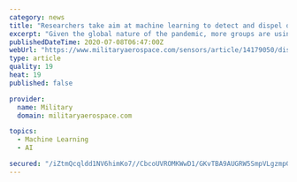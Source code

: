 ```yaml
---
category: news
title: "Researchers take aim at machine learning to detect and dispel disinformation that proliferates online"
excerpt: "Given the global nature of the pandemic, more groups are using disinformation to further their agendas. Advances in machine learning also contribute to the problem, as disinformation campaigns powered by artificial intelligence extend the reach of malign ..."
publishedDateTime: 2020-07-08T06:47:00Z
webUrl: "https://www.militaryaerospace.com/sensors/article/14179050/disinformation-detect-machine-learning"
type: article
quality: 19
heat: 19
published: false

provider:
  name: Military
  domain: militaryaerospace.com

topics:
  - Machine Learning
  - AI

secured: "/iZtmQcqldd1NV6himKo7//CbcoUVROMKWwD1/GKvTBA9AUGRW5SmpVLgzmpGeua3HWuIrzKdBDnBGVpZSDWlbmsEU6l9VhXPxvSRkas6yhwwoLhnU0VKvEqYEEOuwYhdrnVbClrB2kFRkwruZMzJpWlMw0M6focjEt/Mgb4rYLRusIMZH1UftFh8DWy9udGtMFb2R8zQ1fG4tBKSiMSM4eyd9/2Ivy3b5D/lgMWc42zp/tUd+IeUG0ppRZ0lskG+BU8a4vvaQJyHYL/7ovK3LXnlbU4pZ4H1Gu1+OYVnPmWEaKPRkXGv7466Ceb4AM3717CdSjzprceKUunX0k6ew==;iJGkm9+chyJGLDekkvn60g=="
---
```


